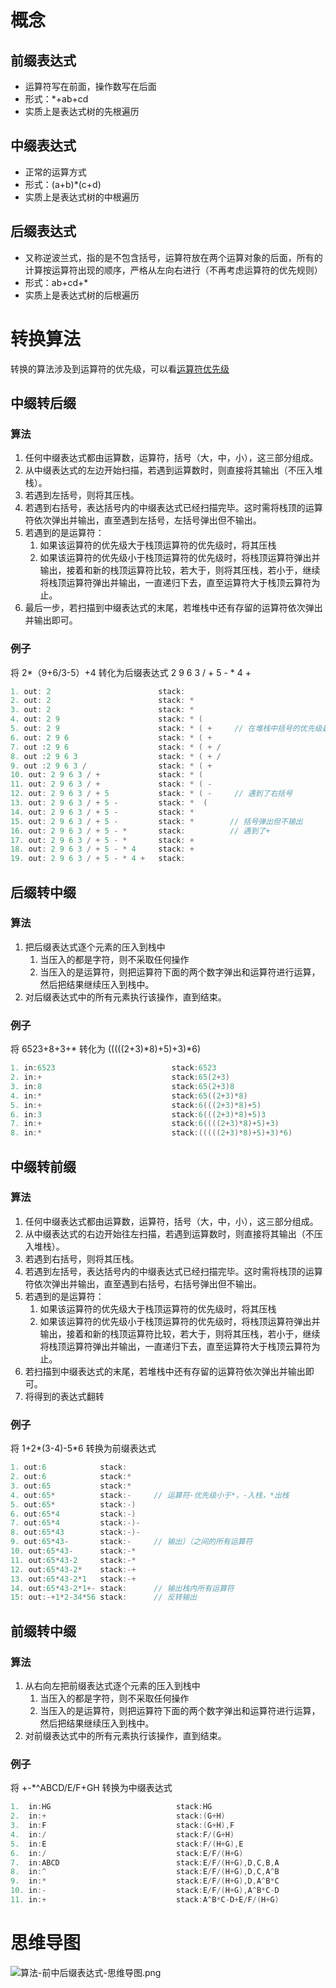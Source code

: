 # 概念
## 前缀表达式

- 运算符写在前面，操作数写在后面
- 形式：*+ab+cd
- 实质上是表达式树的先根遍历

## 中缀表达式

- 正常的运算方式
- 形式：(a+b)*(c+d)
- 实质上是表达式树的中根遍历

## 后缀表达式

- 又称逆波兰式，指的是不包含括号，运算符放在两个运算对象的后面，所有的计算按运算符出现的顺序，严格从左向右进行（不再考虑运算符的优先规则）
- 形式：ab+cd+*
- 实质上是表达式树的后根遍历

# 转换算法

转换的算法涉及到运算符的优先级，可以看[运算符优先级](https://cnymw.github.io/GolangStudy/docs/go-基础.html)

## 中缀转后缀
### 算法

1. 任何中缀表达式都由运算数，运算符，括号（大，中，小），这三部分组成。
2. 从中缀表达式的左边开始扫描，若遇到运算数时，则直接将其输出（不压入堆栈）。
3. 若遇到左括号，则将其压栈。
4. 若遇到右括号，表达括号内的中缀表达式已经扫描完毕。这时需将栈顶的运算符依次弹出并输出，直至遇到左括号，左括号弹出但不输出。
5. 若遇到的是运算符：
    1. 如果该运算符的优先级大于栈顶运算符的优先级时，将其压栈
    2. 如果该运算符的优先级小于栈顶运算符的优先级时，将栈顶运算符弹出并输出，接着和新的栈顶运算符比较，若大于，则将其压栈，若小于，继续将栈顶运算符弹出并输出，一直递归下去，直至运算符大于栈顶云算符为止。
6. 最后一步，若扫描到中缀表达式的末尾，若堆栈中还有存留的运算符依次弹出并输出即可。

### 例子

将 2*（9+6/3-5）+4 转化为后缀表达式 2 9 6 3 / + 5 -  * 4 +

```go
1. out: 2                        stack:
2. out: 2                        stack: *
3. out: 2                        stack: *
4. out: 2 9                      stack: * (
5. out: 2 9                      stack: * ( +     // 在堆栈中括号的优先级最低
6. out: 2 9 6                    stack: * ( +
7. out :2 9 6                    stack: * ( + /
8. out :2 9 6 3                  stack: * ( + /
9. out :2 9 6 3 /                stack: * ( +
10. out: 2 9 6 3 / +             stack: * (
11. out: 2 9 6 3 / +             stack: * ( -
12. out: 2 9 6 3 / + 5           stack: * ( -     // 遇到了右括号
13. out: 2 9 6 3 / + 5 -         stack: *  ( 
14. out: 2 9 6 3 / + 5 -         stack: *
15. out: 2 9 6 3 / + 5 -         stack: *        // 括号弹出但不输出
16. out: 2 9 6 3 / + 5 - *       stack:          // 遇到了+
17. out: 2 9 6 3 / + 5 - *       stack: +
18. out: 2 9 6 3 / + 5 - * 4     stack: +
19. out: 2 9 6 3 / + 5 - * 4 +   stack:
```


## 后缀转中缀
### 算法

1. 把后缀表达式逐个元素的压入到栈中
    1. 当压入的都是字符，则不采取任何操作
    2. 当压入的是运算符，则把运算符下面的两个数字弹出和运算符进行运算，然后把结果继续压入到栈中。
2. 对后缀表达式中的所有元素执行该操作，直到结束。

### 例子

将 6523+8\+3+* 转化为 (((((2+3)*8)+5)+3)*6) 
```go
1. in:6523                          stack:6523
2. in:+                             stack:65(2+3)                       // 弹出 3，2，得到结果(2+3)，入栈
3. in:8                             stack:65(2+3)8
4. in:*                             stack:65((2+3)*8)                   // 弹出（2+3），8，得到结果（（2+3）*8），入栈
5. in:+                             stack:6(((2+3)*8)+5)                // 弹出（（2+3）*8），5，得到结果(((2+3)*8)+5)，入栈
6. in:3                             stack:6(((2+3)*8)+5)3
7. in:+                             stack:6((((2+3)*8)+5)+3)            // 弹出(((2+3)*8)+5)，3，得到结果((((2+3)*8)+5)+3)，入栈
8. in:*                             stack:(((((2+3)*8)+5)+3)*6)         // 弹出((((2+3)*8)+5)+3)，6，得到结果(((((2+3)*8)+5)+3)*6)
```

## 中缀转前缀
### 算法

1. 任何中缀表达式都由运算数，运算符，括号（大，中，小），这三部分组成。
2. 从中缀表达式的右边开始往左扫描，若遇到运算数时，则直接将其输出（不压入堆栈）。
3. 若遇到右括号，则将其压栈。
4. 若遇到左括号，表达括号内的中缀表达式已经扫描完毕。这时需将栈顶的运算符依次弹出并输出，直至遇到右括号，右括号弹出但不输出。
5. 若遇到的是运算符：
    1. 如果该运算符的优先级大于栈顶运算符的优先级时，将其压栈
    2. 如果该运算符的优先级小于栈顶运算符的优先级时，将栈顶运算符弹出并输出，接着和新的栈顶运算符比较，若大于，则将其压栈，若小于，继续将栈顶运算符弹出并输出，一直递归下去，直至运算符大于栈顶云算符为止。
6. 若扫描到中缀表达式的末尾，若堆栈中还有存留的运算符依次弹出并输出即可。
7. 将得到的表达式翻转

### 例子

将 1+2*(3-4)-5*6 转换为前缀表达式

```go
1. out:6            stack:
2. out:6            stack:*
3. out:65           stack:*
4. out:65*          stack:-     // 运算符-优先级小于*，-入栈，*出栈
5. out:65*          stack:-)
6. out:65*4         stack:-)
7. out:65*4         stack:-)-
8. out:65*43        stack:-)-
9. out:65*43-       stack:-     // 输出）（之间的所有运算符
10. out:65*43-      stack:-*
11. out:65*43-2     stack:-*
12. out:65*43-2*    stack:-+
13. out:65*43-2*1   stack:-+
14. out:65*43-2*1+- stack:      // 输出栈内所有运算符
15: out:-+1*2-34*56 stack:      // 反转输出
```

## 前缀转中缀
### 算法

1. 从右向左把前缀表达式逐个元素的压入到栈中
    1. 当压入的都是字符，则不采取任何操作
    2. 当压入的是运算符，则把运算符下面的两个数字弹出和运算符进行运算，然后把结果继续压入到栈中。
2. 对前缀表达式中的所有元素执行该操作，直到结束。

### 例子

将 +-*^ABCD/E/F+GH 转换为中缀表达式

```go
1.  in:HG                            stack:HG
2.  in:+                             stack:(G+H)                      
3.  in:F                             stack:(G+H),F
4.  in:/                             stack:F/(G+H)                   
5.  in:E                             stack:F/(H+G),E            
6.  in:/                             stack:E/F/(H+G)
7.  in:ABCD                          stack:E/F/(H+G),D,C,B,A           
8.  in:^                             stack:E/F/(H+G),D,C,A^B         
9.  in:*                             stack:E/F/(H+G),D,A^B*C
10. in:-                             stack:E/F/(H+G),A^B*C-D
11. in:+                             stack:A^B*C-D+E/F/(H+G)
```

# 思维导图

![算法-前中后缀表达式-思维导图.png](https://cnymw.github.io/GolangStudy/docs/img/算法-前中后缀表达式-思维导图.png)
